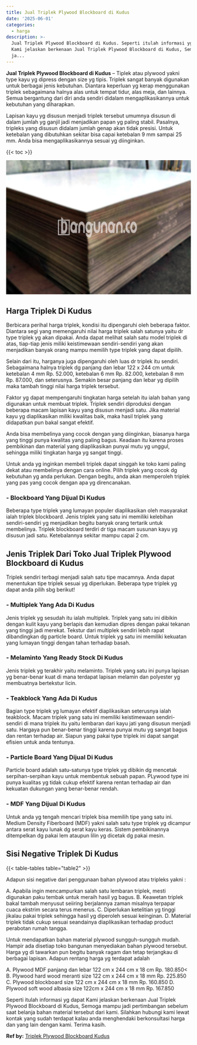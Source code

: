 ```yaml
---
title: Jual Triplek Plywood Blockboard di Kudus
date: '2025-06-01'
categories:
  - harga
description: >-
  Jual Triplek Plywood Blockboard di Kudus. Seperti itulah informasi yg dapat
  Kami jelaskan berkenaan Jual Triplek Plywood Blockboard di Kudus, Semoga mampu
  ja...
---
```


**Jual Triplek Plywood Blockboard di Kudus** – Tiplek atau plywood yakni type kayu yg dipress dengan size yg tipis. Triplek sangat banyak digunakan untuk berbagai jenis kebutuhan. Diantara keperluan yg kerap menggunakan triplek sebagaimana halnya alas untuk tempat tidur, alas meja, dan lainnya. Semua bergantung dari diri anda sendiri didalam mengaplikasikannya untuk kebutuhan yang diharapkan.

Lapisan kayu yg disusun menjadi triplek tersebut umumnya disusun di dalam jumlah yg ganjil jadi menjadikan papan yg paling stabil. Pasalnya, tripleks yang disusun didalam jumlah genap akan tidak presisi. Untuk ketebalan yang dibutuhkan sekitar bisa capai ketebalan 9 mm sampai 25 mm. Anda bisa mengaplikasikannya sesuai yg diinginkan.

{{< toc >}}

![Jual Triplek Plywood Blockboard di Kudus](/images/jual-triplek-murah-25.png)

## Harga Triplek Di Kudus

Berbicara perihal harga triplek, kondisi itu dipengaruhi oleh beberapa faktor. Diantara segi yang memengaruhi nilai harga triplek salah satunya yaitu dr type triplek yg akan dipakai. Anda dapat melihat salah satu model triplek di atas, tiap-tiap jenis miliki keistimewaan sendiri-sendiri yang akan menjadikan banyak orang mampu memilih type triplek yang dapat dipilih.

Selain dari itu, harganya juga dipengaruhi oleh luas dr triplek itu sendiri. Sebagaimana halnya triplek dg panjang dan lebar 122 x 244 cm untuk ketebalan 4 mm Rp. 52.000, ketebalan 6 mm Rp. 82.000, ketebalan 8 mm Rp. 87.000, dan seterusnya. Semakin besar panjang dan lebar yg dipilih maka tambah tinggi nilai harga triplek tersebut.

Faktor yg dapat mempengaruhi tingkatan harga setelah itu ialah bahan yang digunakan untuk membuat triplek. Triplek sendiri diproduksi dengan beberapa macam lapisan kayu yang disusun menjadi satu. Jika material kayu yg diaplikasikan miliki kwalitas baik, maka hasil triplek yang didapatkan pun bakal sangat efektif.

Anda bisa membelinya yang cocok dengan yang diinginkan, biasanya harga yang tinggi punya kwalitas yang paling bagus. Keadaan itu karena proses pembikinan dan material yang diaplikasikan punyai mutu yg unggul, sehingga miliki tingkatan harga yg sangat tinggi.

Untuk anda yg inginkan membeli triplek dapat singgah ke toko kami paling dekat atau membelinya dengan cara online. Pilih triplek yang cocok dg kebutuhan yg anda perlukan. Dengan begitu, anda akan memperoleh triplek yang pas yang cocok dengan apa yg direncanakan.

### \- Blockboard Yang Dijual Di Kudus

Beberapa type triplek yang lumayan populer diaplikasikan oleh masyarakat ialah triplek blockboard. Jenis triplek yang satu ini memiliki kelebihan sendiri-sendiri yg menjadikan begitu banyak orang tertarik untuk membelinya. Triplek blockboard terdiri dr tiga macam susunan kayu yg disusun jadi satu. Ketebalannya sekitar mampu capai 2 cm.

## Jenis Triplek Dari Toko Jual Triplek Plywood Blockboard di Kudus

Triplek sendiri terbagi menjadi salah satu tipe macamnya. Anda dapat menentukan tipe triplek sesuai yg diperlukan. Beberapa type triplek yg dapat anda pilih sbg berikut!

### \- Multiplek Yang Ada Di Kudus

Jenis triplek yg sesudah itu ialah multiplek. Triplek yang satu ini dibikin dengan kulit kayu yang berlapis dan kemudian dipres dengan pakai tekanan yang tinggi jadi merekat. Tekstur dari multiplek sendiri lebih rapat dibandingkan dg particle board. Untuk triplek yg satu ini memiliki kekuatan yang lumayan tinggi dengan tahan terhadap basah.

### \- Melaminto Yang Ready Stock Di Kudus

Jenis triplek yg terakhir yaitu melaminto. Triplek yang satu ini punya lapisan yg benar-benar kuat di mana terdapat lapisan melamin dan polyester yg membuatnya bertekstur licin.

### \- Teakblock Yang Ada Di Kudus

Bagian type triplek yg lumayan efektif diaplikasikan seterusnya ialah teakblock. Macam triplek yang satu ini memiliki keistimewaan sendiri-sendiri di mana triplek itu yaitu lembaran dari kayu jati yang disusun menjadi satu. Hargaya pun benar-benar tinggi karena punyai mutu yg sangat bagus dan rentan terhadap air. Siapun yang pakai type triplek ini dapat sangat efisien untuk anda tentunya.

### \- Particle Board Yang Dijual Di Kudus

Particle board adalah satu-satunya type triplek yg dibikin dg mencetak serpihan-serpihan kayu untuk membentuk sebuah papan. PLywood type ini punya kualitas yg tidak cukup efektif karena rentan terhadap air dan kekuatan dukungan yang benar-benar rendah.

### \- MDF Yang Dijual Di Kudus

Untuk anda yg tengah mencari triplek bisa memilih tipe yang satu ini. Medium Density Fiberboard (MDF) yakni salah satu type triplek yg dicampur antara serat kayu lunak dg serat kayu keras. Sistem pembikinannya ditempelkan dg pakai lem ataupun lilin yg dicetak dg pakai mesin.

## Sisi Negative Triplek Di Kudus

{{< table-tables table="table2" >}}

Adapun sisi negative dari penggunaan bahan plywood atau tripleks yakni :

A. Apabila ingin mencampurkan salah satu lembaran triplek, mesti digunakan paku tembak untuk meraih hasil yg bagus. B. Keawetan triplek bakal tambah menyusut seiiring berjalannya zaman misalnya terpapar cuaca ekstrim secara terus menerus. C. Diperlukan ketelitian yg tinggi jikalau pakai triplek sehingga hasil yg diperoleh sesuai keinginan. D. Material triplek tidak cukup sesuai seandainya diaplikasikan terhadap product perabotan rumah tangga.

Untuk mendapatkan bahan material plywood sungguh-sungguh mudah. Hampir ada disetiap toko bangunan menyediakan bahan plywood tersebut. Harga yg di tawarkan pun begitu banyak ragam dan tetap terjangkau di berbagai lapisan. Adapun rentang harga yg terdapat adalah

A. Plywood MDF panjang dan lebar 122 cm x 244 cm x 18 cm Rp. 180.850< B. Plywood hard wood meranti size 122 cm x 244 cm x 18 mm Rp. 225.850 C. Plywood blockboard size 122 cm x 244 cm x 18 mm Rp. 160.850 D. Plywood soft wood albasia size 122cm x 244 cm x 18 mm Rp. 167.850

Seperti itulah informasi yg dapat Kami jelaskan berkenaan Jual Triplek Plywood Blockboard di Kudus, Semoga mampu jadi pertimbangan sebelum saat belanja bahan material tersebut dari kami. Silahkan hubungi kami lewat kontak yang sudah terdapat kalau anda menghendaki berkonsultasi harga dan yang lain dengan kami. Terima kasih.

**Ref by:** [Triplek Plywood Blockboard Kudus](https://id.wikipedia.org/wiki/Triplek)
